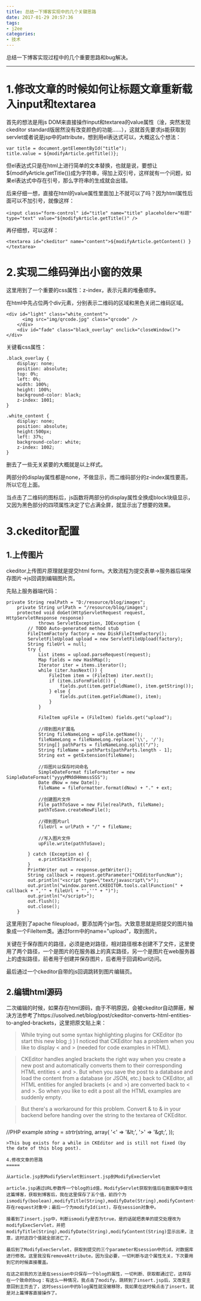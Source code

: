 ```yaml
---
title: 总结一下博客实现中的几个关键思路
date: 2017-01-29 20:57:36
tags:
- j2ee
categories:
- 技术
---
```

总结一下博客实现过程中的几个重要思路和bug解决。

-----

1.修改文章的时候如何让标题文章重新载入input和textarea
=====

首先的想法是用js DOM来直接操作input和textarea的value属性（淦，突然发现ckeditor standard版居然没有改变颜色的功能……），这就首先要求js能获取到servlet或者说是jsp中的attribute，想到用el表达式可以，大概这么个想法：

```
var title = document.getElementById("title");
title.value = ${modifyArticle.getTitle()};
```

但el表达式只是在html上进行简单的文本替换，也就是说，要想让${modifyArticle.getTitle()}成为字符串，得加上双引号，这样就有一个问题，如果el表达式中存在引号，那么字符串的生成就会出错。

后来仔细一想，直接在html的value属性里面加上不就可以了吗？因为html属性后面可以不加引号，就像这样：

```
<input class="form-control" id="title" name="title" placeholder="标题" type="text" value="${modifyArticle.getTitle()" />
```

再仔细想，可以这样：

```
<textarea id="ckeditor" name="content">${modifyArticle.getContent() }</textarea>
```

<!-- more -->

2.实现二维码弹出小窗的效果
=====

这里用到了一个重要的css属性：z-index，表示元素的堆叠顺序。

在html中先占位两个div元素，分别表示二维码的区域和黑色关闭二维码区域。

```
<div id="light" class="white_content">
      <img src="img/qrcode.jpg" class="qrcode" />
    </div>
    <div id="fade" class="black_overlay" onclick="closeWindow()"></div>
```

关键看css属性：

```
.black_overlay {
	display: none;
	position: absolute;
	top: 0%;
	left: 0%;
	width: 100%;
	height: 100%;
	background-color: black;
	z-index: 1001;
}

.white_content {
	display: none;
	position: absolute;
	height:500px;
	left: 37%;
	background-color: white;
	z-index: 1002;
}
```

删去了一些无关紧要的大概就是以上样式。

两部分的display属性都是none，不做显示，而二维码部分的z-index属性要高，所以它在上面。

当点击了二维码的图标后，js函数将两部分的display属性全换成block块级显示，又因为黑色部分的四项属性决定了它占满全屏，就显示出了想要的效果。

3.ckeditor配置
=====

1.上传图片
-----

ckeditor上传图片原理就是提交html form。大致流程为提交表单→服务器后端保存图片→js回调到编辑图片页。

先贴上服务器端代码：

```
private String realPath = "D:/resource/blog/images";
	private String urlPath = "/resource/blog/images";
    protected void doGet(HttpServletRequest request, HttpServletResponse response)
			throws ServletException, IOException {
		// TODO Auto-generated method stub
		FileItemFactory factory = new DiskFileItemFactory();
		ServletFileUpload upload = new ServletFileUpload(factory);
		String fileUrl = null;
		try {
			List items = upload.parseRequest(request);
			Map fields = new HashMap();
			Iterator iter = items.iterator();
			while (iter.hasNext()) {
				FileItem item = (FileItem) iter.next();
				if (item.isFormField()) {
					fields.put(item.getFieldName(), item.getString());
				} else {
					fields.put(item.getFieldName(), item);
				}
			}
			
			FileItem upFile = (FileItem) fields.get("upload");
			
			//得到图片扩展名
			String fileNameLong = upFile.getName();
			fileNameLong = fileNameLong.replace('\\', '/');
			String[] pathParts = fileNameLong.split("/");
			String fileName = pathParts[pathParts.length - 1];
			String ext = getExtension(fileName);
			
			//将图片以保存时间命名
			SimpleDateFormat fileFormatter = new SimpleDateFormat("yyyyMMddHHmmssSSS");
			Date dNow = new Date();
			fileName = fileFormatter.format(dNow) + "." + ext;
			
			//创建图片文件
			File pathToSave = new File(realPath, fileName);
			pathToSave.createNewFile();
			
			//得到图片url
			fileUrl = urlPath + "/" + fileName;
			
			//写入图片文件
			upFile.write(pathToSave);
			
		} catch (Exception e) {
			e.printStackTrace();
		}
		PrintWriter out = response.getWriter();
		String callback = request.getParameter("CKEditorFuncNum");
		out.println("<script type=\"text/javascript\">");
		out.println("window.parent.CKEDITOR.tools.callFunction(" + callback + ",'" + fileUrl + "',''" + ")");
		out.println("</script>");
		out.flush();
		out.close();
	}
```

这里用到了apache fileupload，要添加两个jar包。大致意思就是把提交的图片抽象成一个FileItem类。通过form中的name="upload"，取到图片。

关键在于保存图片的路径，必须是绝对路径，相对路径根本创建不了文件，这里使用了两个路径，一个是图片的在服务器上的真实路径，另一个是图片在web服务器上的虚拟路径，前者用于创建并保存图片，后者用于回调和url访问。

最后通过一个ckeditor自带的js回调跳转到图片编辑页。

2.编辑html源码
-----

二次编辑的时候，如果存在html源码，由于不明原因，会被ckeditor自动屏蔽，解决方法参考了https://usolved.net/blog/post/ckeditor-converts-html-entities-to-angled-brackets，这里把原文贴上来：

> While trying out some syntax highlighting plugins for CKEditor (to start this new blog ;) ) I noticed that CKEditor has a problem when you like to display < and > (needed for code examples in HTML).

>CKEditor handles angled brackets the right way when you create a new post and automatically converts them to their corresponding HTML entities &lt; and &gt;. But when you save the post to a database and load the content from a database (or JSON, etc.) back to CKEditor, all HTML entities for angled brackets (&lt; and &gt;) are converted back to < and >. So when you like to edit a post all the HTML examples are suddenly empty. 

>But there's a workaround for this problem. Convert & to &amp; in your backend before handing over the string to the textarea of CKEditor.
>```
//PHP example
$string = strtr($string, array(
'&lt;' => '&amp;lt;',
'&gt;' => '&amp;gt;',
));
```
>This bug exists for a while in CKEditor and is still not fixed (by the date of this blog post).

4.修改文章的思路
=====

从article.jsp到ModifyServlet到insert.jsp到ModifyExecServlet

article.jsp通过URL参数传一个blog的id值，ModifyServlet获取到值后在数据库中查找这篇博客，获取到博客后，我在这里保存了五个值，前四个为ismodify(boolean),modifyTitle(String),modifyDate(String),modifyContent(String)，存在request对象中；最后一个为modifyId(int)，存在session对象中。

接着到了insert.jsp中，判断ismodify是否为true，是的话就把表单的提交处理改为modifyExecServlet，并把modifyTitle(String),modifyDate(String),modifyContent(String)显示出来，注意，这时这四个值就全部消亡了。

最后到了ModifyExecServlet，获取到提交的三个parameter和session中的id，对数据库进行修改。这里我没有removeAttribute，因为没必要，一切判断与这个属性无关，下次要用到它的时候直接覆盖。

在这之前我的方法是在session中只保存一个blog的属性，一切判断、获取都通过它，这样存在一个致命的bug：有这么一种情况，我点击了modify，跳转到了insert.jsp后，又改变主意回到主页去了，这时session中的blog属性就没被移除，我如果在这时候点击了insert，就是对上篇博客直接操作了。